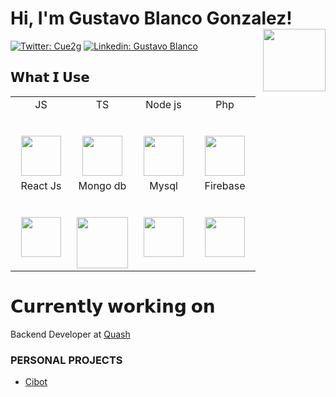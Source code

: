 # Hi, I'm Gustavo Blanco Gonzalez! <img  align='right' src="https://img.itch.zone/aW1hZ2UvODQ4NzAyLzQ3NjUzNjkucG5n/347x500/OTaThe.png" width="100">
  [![Twitter: Cue2g](https://img.shields.io/twitter/follow/Cue2g?style=social)](https://twitter.com/Cue2g)
  [![Linkedin: Gustavo Blanco](https://img.shields.io/badge/-GustavoB-blue?style=flat-square&logo=Linkedin&logoColor=white&link=https://www.linkedin.com/in/gustavo-blanco-213b34193/)](https://www.linkedin.com/in/gustavo-blanco-213b34193/)

  
  ## 𝗪𝗵𝗮𝘁 𝗜 𝗨𝘀𝗲
 <table>
  <tbody>
    <tr valign="top">
      <td width="25%" align="center">
        <span>JS</span><br><br><br>
        <img height="64px" src="https://upload.wikimedia.org/wikipedia/commons/thumb/9/99/Unofficial_JavaScript_logo_2.svg/2048px-Unofficial_JavaScript_logo_2.svg.png">
      </td>
      <td width="25%" align="center">
        <span>TS</span><br><br><br>
        <img height="64px" src="https://cdn.worldvectorlogo.com/logos/typescript-2.svg">
      </td>
      <td width="25%" align="center">
        <span>Node js</span><br><br><br>
        <img height="64px" src="https://seeklogo.com/images/N/nodejs-logo-FBE122E377-seeklogo.com.png">
      </td>
      <td width="25%" align="center">
        <span>Php</span><br><br><br>
        <img height="64px" src="https://upload.wikimedia.org/wikipedia/commons/thumb/2/27/PHP-logo.svg/1200px-PHP-logo.svg.png">
      </td>
    </tr>
    <tr valign="top">
      <td width="25%" align="center">
        <span>React Js</span><br><br><br>
        <img height="64px" src="https://cdn.worldvectorlogo.com/logos/react-1.svg">
      </td>
      <td width="25%" align="center">
        <span>Mongo db</span><br><br><br>
        <img height="82px" src="http://www.jorgehernandezramirez.com/wp-content/uploads/2017/03/mongodb.png">
      </td>
      <td width="25%" align="center">
        <span>Mysql</span><br><br><br>
        <img height="64px" src="https://cdn.freebiesupply.com/logos/thumbs/2x/mysql-5-logo.png">
      </td>
      <td width="25%" align="center">
        <span>Firebase</span><br><br><br>
        <img height="64px" src="https://avatars.githubusercontent.com/u/1335026?s=280&v=4">
      </td>
    </tr>
  </tbody>
</table>


# 𝗖𝘂𝗿𝗿𝗲𝗻𝘁𝗹𝘆 𝘄𝗼𝗿𝗸𝗶𝗻𝗴 𝗼𝗻
<p>Backend Developer at <a href="https://quash.ai/">Quash</a>
  
 ### PERSONAL PROJECTS
  - [Cibot](https://github.com/Cue2g/kawic_bot-)
  
